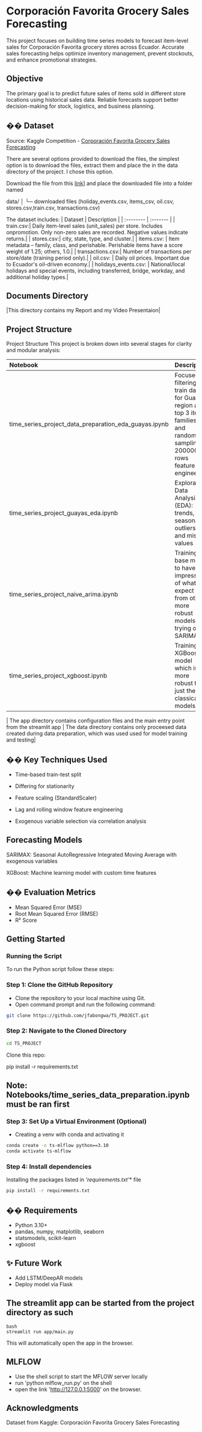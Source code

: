 # Corporación Favorita Grocery Sales Forecasting
This project focuses on building time series models to forecast item-level sales for Corporación Favorita grocery stores across Ecuador. Accurate sales forecasting helps optimize inventory management, prevent stockouts, and enhance promotional strategies.

## Objective
The primary goal is to predict future sales of items sold in different store locations using historical sales data. Reliable forecasts support better decision-making for stock, logistics, and business planning.

## �� Dataset
Source: Kaggle Competition - [Corporación Favorita Grocery Sales Forecasting](https://www.kaggle.com/competitions/favorita-grocery-sales-forecasting/data)

There are several options provided to download the files, the simplest option is to download the files, extract them and place the in the data directory of the project. I chose this option.

 Download the file from this [link]([https://drive.google.com/file/d/1-OZfY3-VOYt44nThkkuhO5z_QbXs1e4e/view?usp=sharing)] and place the downloaded file into a folder named 

 data/
│   └─ downloaded files (holiday_events.csv, items_csv, oil.csv, stores.csv,train.csv, transactions.csv)

The dataset includes:
| Dataset | Description    |
| :-------- | :------- |
| train.csv:| Daily item-level sales (unit_sales) per store. Includes onpromotion. Only non-zero sales are recorded. Negative values indicate returns.|
| stores.csv:| city, state, type, and cluster.|
| items.csv: | Item metadata – family, class, and perishable. Perishable items have a score weight of 1.25; others, 1.0.|
| transactions.csv:| Number of transactions per store/date (training period only).|
| oil.csv: | Daily oil prices. Important due to Ecuador's oil-driven economy.|
| holidays_events.csv: | National/local holidays and special events, including transferred, bridge, workday, and additional holiday types.|

## Documents Directory
|This directory contains my Report and my Video Presentaion|

## Project Structure

Project Structure
This project is broken down into several stages for clarity and modular analysis:

| Notebook | Description    |
| :-------- | :------- |
| time_series_project_data_preparation_eda_guayas.ipynb | Focused on filtering train data for Guayas region and top 3 item families and randomly sampling 2000000 rows feature engineering|
| time_series_project_guayas_eda.ipynb | Exploratory Data Analysis (EDA): trends, seasonality, outliers, and missing values|
| time_series_project_naive_arima.ipynb | Training a base model to have an impression of what to expect from other more robust models and trying out SARIMAX|
| time_series_project_xgboost.ipynb | Training an XGBoost model which is more robust than just the classical models|

| The app directory contains configuration files and the main entry point from the streamlit app
| The data directory contains only proceesed data created during data preparation, which was used used for model training and testing|


## �� Key Techniques Used
* Time-based train-test split

* Differing for stationarity

* Feature scaling (StandardScaler)

* Lag and rolling window feature engineering

* Exogenous variable selection via correlation analysis


## Forecasting Models
SARIMAX: Seasonal AutoRegressive Integrated Moving Average with exogenous variables

XGBoost: Machine learning model with custom time features

## ��  Evaluation Metrics
* Mean Squared Error (MSE)
* Root Mean Squared Error (RMSE)
* R² Score

## Getting Started

### Running the Script
To run the Python script follow these steps:
### Step 1: Clone the GitHub Repository 
* Clone the repository to your local machine using Git.
* Open command prompt and run the following command:
```bash
git clone https://github.com/jfabongwa/TS_PROJECT.git
```
### Step 2: Navigate to the Cloned Directory 
```bash
cd TS_PROJECT
```
Clone this repo:

pip install -r requirements.txt

## Note: Notebooks/time_series_data_preparation.ipynb must be ran first


### Step 3: Set Up a Virtual Environment (Optional)
* Creating a venv with conda and activating it
```bash
conda create -n ts-mlflow python==3.10
conda activate ts-mlflow
```
### Step 4: Install dependencies
 Installing the packages listed in *'requirements.txt'** file
```bash
pip install -r requirements.txt
```

## �� Requirements
* Python 3.10+
* pandas, numpy, matplotlib, seaborn
* statsmodels, scikit-learn
* xgboost

## ✨ Future Work
* Add LSTM/DeepAR models
* Deploy model via Flask

## The streamlit app can be started from the project directory as such
````
bash
streamlit run app/main.py

````
This will automatically open the app in the browser.

## MLFLOW
* Use the shell script to start the MFLOW server locally
* run 'python mlflow_run.py' on the shell
* open the link 'http://127.0.0.1:5000' on the browser.

## Acknowledgments
Dataset from Kaggle: Corporación Favorita Grocery Sales Forecasting